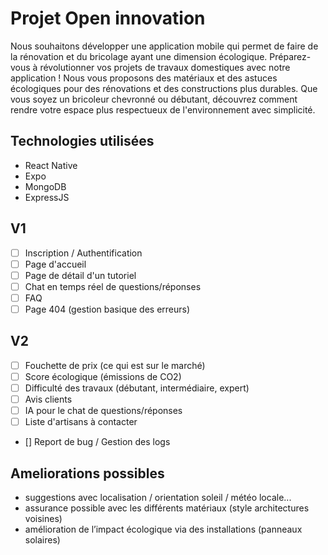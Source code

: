 # Projet Open innovation

Nous souhaitons développer une application mobile qui permet de faire de la rénovation et du bricolage ayant une dimension écologique. Préparez-vous à révolutionner vos projets de travaux domestiques avec notre application ! Nous vous proposons des matériaux et des astuces écologiques pour des rénovations et des constructions plus durables. Que vous soyez un bricoleur chevronné ou débutant, découvrez comment rendre votre espace plus respectueux de l'environnement avec simplicité.

## Technologies utilisées

- React Native
- Expo
- MongoDB
- ExpressJS

## V1

- [ ] Inscription / Authentification
- [ ] Page d'accueil
- [ ] Page de détail d'un tutoriel
- [ ] Chat en temps réel de questions/réponses
- [ ] FAQ
- [ ] Page 404 (gestion basique des erreurs)

## V2

- [ ] Fouchette de prix (ce qui est sur le marché)
- [ ] Score écologique (émissions de CO2)
- [ ] Difficulté des travaux (débutant, intermédiaire, expert)
- [ ] Avis clients
- [ ] IA pour le chat de questions/réponses
- [ ] Liste d'artisans à contacter
- [] Report de bug / Gestion des logs

## Ameliorations possibles

- suggestions avec localisation / orientation soleil / météo locale...
- assurance possible avec les différents matériaux (style architectures voisines)
- amélioration de l’impact écologique via des installations (panneaux solaires)